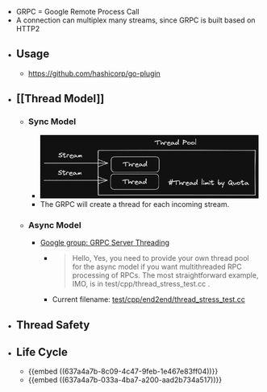 - GRPC = Google Remote Process Call
- A connection can multiplex many streams, since GRPC is built based on HTTP2
- ## Usage
	- https://github.com/hashicorp/go-plugin
- ## [[Thread Model]]
	- ### Sync Model
		- ![grpc-sync-thread-model.png](../assets/grpc-sync-thread-model_1668420571995_0.png)
		- The GRPC will create a thread for each incoming stream.
	- ### Async Model
		- [Google group: GRPC Server Threading](https://groups.google.com/g/grpc-io/c/Cul6fd7cOB0/m/bMP5f9mdBAAJ)
			- > Hello,
			  Yes, you need to provide your own thread pool for the async model if you want multithreaded RPC processing of RPCs. The most straightforward example, IMO, is in test/cpp/thread_stress_test.cc .
			- Current filename: [test/cpp/end2end/thread_stress_test.cc](https://github.com/grpc/grpc/blob/v1.50.0/test/cpp/end2end/thread_stress_test.cc)
- ## Thread Safety
- ## Life Cycle
	- {{embed ((637a4a7b-8c09-4c47-9feb-1e467e83ff04))}}
	- {{embed ((637a4a7b-033a-4ba7-a200-aad2b734a517))}}